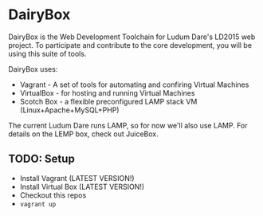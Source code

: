 # DairyBox
DairyBox is the Web Development Toolchain for Ludum Dare's LD2015 web project. To participate and contribute to the core development, you will be using this suite of tools.

DairyBox uses: 
* Vagrant - A set of tools for automating and confiring Virtual Machines
* VirtualBox - for hosting and running Virtual Machines
* Scotch Box - a flexible preconfigured LAMP stack VM (Linux+Apache+MySQL+PHP)

The current Ludum Dare runs LAMP, so for now we'll also use LAMP. For details on the LEMP box, check out JuiceBox.

## TODO: Setup
* Install Vagrant (LATEST VERSION!)
* Install Virtual Box (LATEST VERSION!)
* Checkout this repos
* `vagrant up`